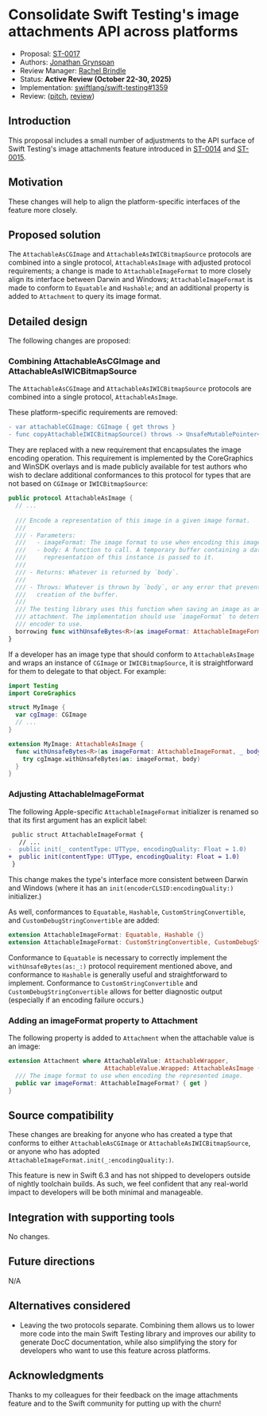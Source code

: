 # Consolidate Swift Testing's image attachments API across platforms

* Proposal: [ST-0017](0017-image-attachment-consolidation.md)
* Authors: [Jonathan Grynspan](https://github.com/grynspan)
* Review Manager: [Rachel Brindle](https://github.com/younata)
* Status: **Active Review (October 22-30, 2025)**
* Implementation: [swiftlang/swift-testing#1359](https://github.com/swiftlang/swift-testing/pull/1359)
* Review: ([pitch](https://forums.swift.org/t/pitch-adjustments-to-image-attachments-in-swift-testing/82581), [review](https://forums.swift.org/t/st-0017-consolidate-swift-testing-s-image-attachments-api-across-platforms/82815))

## Introduction

This proposal includes a small number of adjustments to the API surface of Swift
Testing's image attachments feature introduced in [ST-0014](0014-image-attachments-in-swift-testing-apple-platforms.md)
and [ST-0015](0015-image-attachments-in-swift-testing-windows.md).

## Motivation

These changes will help to align the platform-specific interfaces of the feature
more closely.

## Proposed solution

The `AttachableAsCGImage` and `AttachableAsIWICBitmapSource` protocols are
combined into a single protocol, `AttachableAsImage` with adjusted protocol
requirements; a change is made to `AttachableImageFormat` to more closely
align its interface between Darwin and Windows; `AttachableImageFormat` is made
to conform to `Equatable` and `Hashable`; and an additional property is added to
`Attachment` to query its image format.

## Detailed design

The following changes are proposed:

### Combining AttachableAsCGImage and AttachableAsIWICBitmapSource

The `AttachableAsCGImage` and `AttachableAsIWICBitmapSource` protocols are
combined into a single protocol, `AttachableAsImage`.

These platform-specific requirements are removed:

```diff
- var attachableCGImage: CGImage { get throws }
- func copyAttachableIWICBitmapSource() throws -> UnsafeMutablePointer<IWICBitmapSource>
```

They are replaced with a new requirement that encapsulates the image encoding
operation. This requirement is implemented by the CoreGraphics and WinSDK
overlays and is made publicly available for test authors who wish to declare
additional conformances to this protocol for types that are not based on
`CGImage` or `IWICBitmapSource`:

```swift
public protocol AttachableAsImage {
  // ...
  
  /// Encode a representation of this image in a given image format.
  ///
  /// - Parameters:
  ///   - imageFormat: The image format to use when encoding this image.
  ///   - body: A function to call. A temporary buffer containing a data
  ///     representation of this instance is passed to it.
  ///
  /// - Returns: Whatever is returned by `body`.
  ///
  /// - Throws: Whatever is thrown by `body`, or any error that prevented the
  ///   creation of the buffer.
  ///
  /// The testing library uses this function when saving an image as an
  /// attachment. The implementation should use `imageFormat` to determine what
  /// encoder to use.
  borrowing func withUnsafeBytes<R>(as imageFormat: AttachableImageFormat, _ body: (UnsafeRawBufferPointer) throws -> R) throws -> R
}
```

If a developer has an image type that should conform to `AttachableAsImage` and
wraps an instance of `CGImage` or `IWICBitmapSource`, it is straightforward for
them to delegate to that object. For example:

```swift
import Testing
import CoreGraphics

struct MyImage {
  var cgImage: CGImage
  // ...
}

extension MyImage: AttachableAsImage {
  func withUnsafeBytes<R>(as imageFormat: AttachableImageFormat, _ body: (UnsafeRawBufferPointer) throws -> R) throws -> R {
    try cgImage.withUnsafeBytes(as: imageFormat, body)
  }
}
```

### Adjusting AttachableImageFormat

The following Apple-specific `AttachableImageFormat` initializer is renamed so
that its first argument has an explicit label:

```diff
 public struct AttachableImageFormat {
   // ...
-  public init(_ contentType: UTType, encodingQuality: Float = 1.0)
+  public init(contentType: UTType, encodingQuality: Float = 1.0)
 }
```

This change makes the type's interface more consistent between Darwin and
Windows (where it has an `init(encoderCLSID:encodingQuality:)` initializer.)

As well, conformances to `Equatable`, `Hashable`, `CustomStringConvertible`, and
`CustomDebugStringConvertible` are added:

```swift
extension AttachableImageFormat: Equatable, Hashable {}
extension AttachableImageFormat: CustomStringConvertible, CustomDebugStringConvertible {}
```

Conformance to `Equatable` is necessary to correctly implement the
`withUnsafeBytes(as:_:)` protocol requirement mentioned above, and conformance
to `Hashable` is generally useful and straightforward to implement. Conformance
to `CustomStringConvertible` and `CustomDebugStringConvertible` allows for
better diagnostic output (especially if an encoding failure occurs.)

### Adding an imageFormat property to Attachment

The following property is added to `Attachment` when the attachable value is an
image:

```swift
extension Attachment where AttachableValue: AttachableWrapper,
                           AttachableValue.Wrapped: AttachableAsImage {
  /// The image format to use when encoding the represented image.
  public var imageFormat: AttachableImageFormat? { get }
}
```

## Source compatibility

These changes are breaking for anyone who has created a type that conforms to
either `AttachableAsCGImage` or `AttachableAsIWICBitmapSource`, or anyone who
has adopted `AttachableImageFormat.init(_:encodingQuality:)`.

This feature is new in Swift 6.3 and has not shipped to developers outside of
nightly toolchain builds. As such, we feel confident that any real-world impact
to developers will be both minimal and manageable.

## Integration with supporting tools

No changes.

## Future directions

N/A

## Alternatives considered

- Leaving the two protocols separate. Combining them allows us to lower more
  code into the main Swift Testing library and improves our ability to generate
  DocC documentation, while also simplifying the story for developers who want
  to use this feature across platforms.

## Acknowledgments

Thanks to my colleagues for their feedback on the image attachments feature and
to the Swift community for putting up with the churn!
